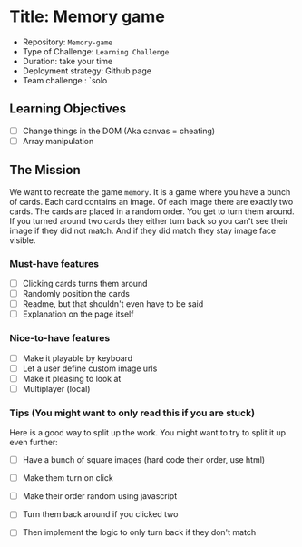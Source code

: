# Title: Memory game

- Repository: `Memory-game`
- Type of Challenge: `Learning Challenge`
- Duration: take your time
- Deployment strategy: Github page
- Team challenge : `solo

## Learning Objectives
- [ ] Change things in the DOM (Aka canvas = cheating)
- [ ] Array manipulation

## The Mission
We want to recreate the game `memory`. It is a game where you have a bunch of cards. Each card contains an image. Of each image there are exactly two cards. The cards are placed in a random order. You get to turn them around. If you turned around two cards they either turn back so you can't see their image if they did not match. And if they did match they stay image face visible.

### Must-have features
- [ ] Clicking cards turns them around
- [ ] Randomly position the cards
- [ ] Readme, but that shouldn't even have to be said
- [ ] Explanation on the page itself

### Nice-to-have features
- [ ] Make it playable by keyboard
- [ ] Let a user define custom image urls
- [ ] Make it pleasing to look at
- [ ] Multiplayer (local)

### Tips (You might want to only read this if you are stuck)

Here is a good way to split up the work. You might want to try to split it up even further:

- [ ] Have a bunch of square images (hard code their order, use html)
- [ ] Make them turn on click
- [ ] Make their order random using javascript
- [ ] Turn them back around if you clicked two
- [ ] Then implement the logic to only turn back if they don't match

